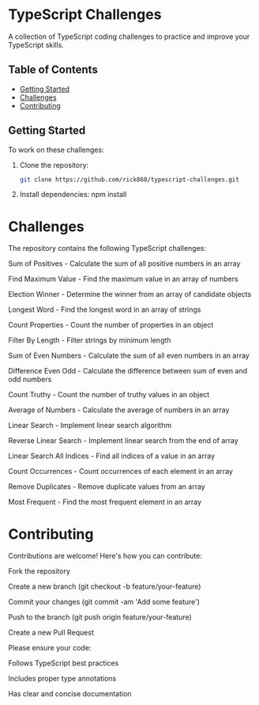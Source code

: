 # TypeScript Challenges

A collection of TypeScript coding challenges to practice and improve your TypeScript skills.

## Table of Contents
- [Getting Started](#getting-started)
- [Challenges](#challenges)
- [Contributing](#contributing)

## Getting Started

To work on these challenges:

1. Clone the repository:
   ```bash
   git clone https://github.com/rick868/typescript-challenges.git
2. Install dependencies:
    npm install

# Challenges
The repository contains the following TypeScript challenges:

Sum of Positives - Calculate the sum of all positive numbers in an array

Find Maximum Value - Find the maximum value in an array of numbers

Election Winner - Determine the winner from an array of candidate objects

Longest Word - Find the longest word in an array of strings

Count Properties - Count the number of properties in an object

Filter By Length - Filter strings by minimum length

Sum of Even Numbers - Calculate the sum of all even numbers in an array

Difference Even Odd - Calculate the difference between sum of even and odd numbers

Count Truthy - Count the number of truthy values in an object

Average of Numbers - Calculate the average of numbers in an array

Linear Search - Implement linear search algorithm

Reverse Linear Search - Implement linear search from the end of array

Linear Search All Indices - Find all indices of a value in an array

Count Occurrences - Count occurrences of each element in an array

Remove Duplicates - Remove duplicate values from an array

Most Frequent - Find the most frequent element in an array

# Contributing

Contributions are welcome! Here's how you can contribute:

Fork the repository

Create a new branch (git checkout -b feature/your-feature)

Commit your changes (git commit -am 'Add some feature')

Push to the branch (git push origin feature/your-feature)

Create a new Pull Request

Please ensure your code:

Follows TypeScript best practices

Includes proper type annotations

Has clear and concise documentation
   

